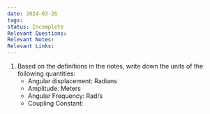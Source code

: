 ```yaml
---
date: 2024-03-26
tags: 
status: Incomplete
Relevant Questions: 
Relevant Notes: 
Relevant Links:
---
```

1. Based on the definitions in the notes, write down the units of the following quantities:
	- Angular displacement: Radians
	- Amplitude: Meters
	- Angular Frequency: Rad/s
	- Coupling Constant: 